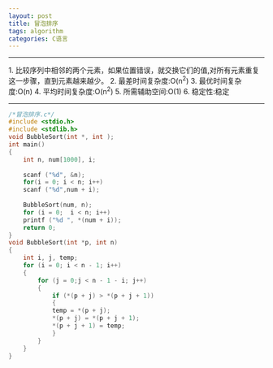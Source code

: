 ```yaml
---
layout: post
title: 冒泡排序
tags: algorithm
categories: C语言
---
```


<hr />
1. 比较序列中相邻的两个元素，如果位置错误，就交换它们的值,对所有元素重复这一步骤，直到元素越来越少。
2. 最差时间复杂度:O(n<sup>2</sup>)
3. 最优时间复杂度:O(n)
4. 平均时间复杂度:O(n<sup>2</sup>)
5. 所需辅助空间:O(1)
6. 稳定性:稳定    
<hr />


~~~c++
/*冒泡排序.c*/
#include <stdio.h>
#include <stdlib.h>
void BubbleSort(int *, int );
int main()
{
	int n, num[1000], i;
	
	scanf ("%d", &n);
	for(i = 0; i < n; i++)
	scanf ("%d",num + i);
	
	BubbleSort(num, n);
	for (i = 0;  i < n; i++)
	printf ("%d ", *(num + i));
	return 0;
}
void BubbleSort(int *p, int n)
{
	int i, j, temp;
	for (i = 0; i < n - 1; i++)
	{
		for (j = 0;j < n - 1 - i; j++)
		{
			if (*(p + j) > *(p + j + 1))
			{
			temp = *(p + j);
			*(p + j) = *(p + j + 1);
			*(p + j + 1) = temp;
			}
		}
	}
}
~~~

